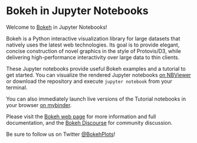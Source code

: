 Bokeh in Jupyter Notebooks
==========================

Welcome to [Bokeh](https://bokeh.pydata.org/) in Jupyter Notebooks!

Bokeh is a Python interactive visualization library for large datasets that
natively uses the latest web technologies. Its goal is to provide elegant,
concise construction of novel graphics in the style of Protovis/D3, while
delivering high-performance interactivity over large data to thin clients.

These Jupyter notebooks provide useful Bokeh examples and a tutorial to get
started. You can visualize the rendered Jupyter notebooks
[on NBViewer](http://nbviewer.ipython.org/github/bokeh/bokeh-notebooks) or
download the repository and execute `jupyter notebook` from your terminal.

You can also immediately launch live versions of the Tutorial notebooks in your browser [on mybinder](https://mybinder.org/v2/gh/bokeh/bokeh-notebooks/master?filepath=tutorial%2F00%20-%20Introduction%20and%20Setup.ipynb).

Please visit the [Bokeh web page](https://bokeh.pydata.org/en/latest) for
more information and full documentation, and the [Bokeh Discourse](https://discourse.bokeh.org/)
for community discussion.

Be sure to follow us on Twitter [@BokehPlots](https://twitter.com/BokehPlots?lang=en)!
